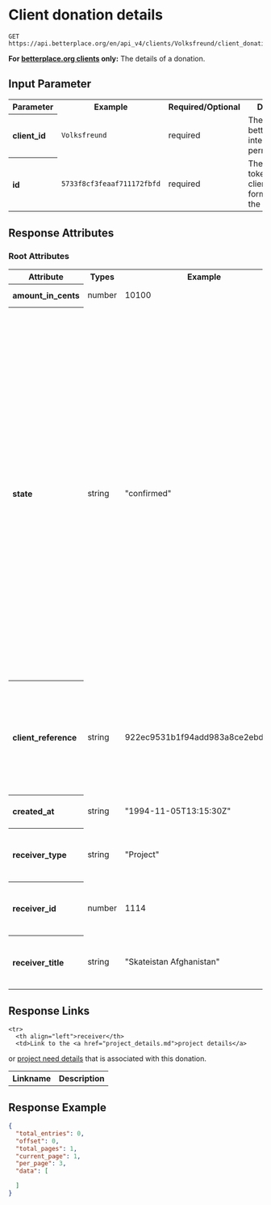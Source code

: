 
# Client donation details

```nginx
GET https://api.betterplace.org/en/api_v4/clients/Volksfreund/client_donations/5733f8cf3feaaf711172fbfd.json
```

**For [betterplace.org clients](../README.md#client-api) only:**
The details of a donation.


## Input Parameter

<table>
  <tr>
    <th>Parameter</th>
    <th>Example</th>
    <th>Required/Optional</th>
    <th>Description</th>
  </tr>
  <tr>
    <th align="left">client_id</th>
    <td><code>Volksfreund</code></td>
    <td>required</td>
    <td>The betterplace.org-internal client permalink</td>
  </tr>
  <tr>
    <th align="left">id</th>
    <td><code>5733f8cf3feaaf711172fbfd</code></td>
    <td>required</td>
    <td>The donation token that the client donation form passed to the callback url</td>
  </tr>
</table>

## Response Attributes

### Root Attributes

  <table>
    <tr>
      <th>Attribute</th>
      <th>Types</th>
      <th>Example</th>
      <th>Description</th>
    </tr>
    <tr>
      <th align="left">amount_in_cents</th>
      <td>number</td>
      <td>10100</td>
      <td>Donated amount in cents</td>
    </tr>
    <tr>
      <th align="left">state</th>
      <td>string</td>
      <td>"confirmed"</td>
      <td>Donations can be created, confirmed, revoked or invalid. These mean:
<ul>
  <li><b>created</b> - The donation has been started, but the payment has not been processed yet</li>
  <li><b>confirmed</b> - The donation has been made and the payment has been processed successfully</li>
  <li><b>invalid</b> - There was some problem with this donation and the payment process never completed</li>
  <li><b>revoked</b> - The donation was cancelled because the payment has been revoked</li>
</ul>
</td>
    </tr>
    <tr>
      <th align="left">client_reference</th>
      <td>string</td>
      <td>922ec9531b1f94add983a8ce2ebdc97b</td>
      <td>Client Donations can be identified via a custom client reference token. This reference should be url safe, e.g.
only consist of alphanumeric symbols like a SHA-1 Hash.
</td>
    </tr>
    <tr>
      <th align="left">created_at</th>
      <td>string</td>
      <td>"1994-11-05T13:15:30Z"</td>
      <td>DateTime (ISO8601 with Timezone)</td>
    </tr>
    <tr>
      <th align="left">receiver_type</th>
      <td>string</td>
      <td>"Project"</td>
      <td>Client donations may go to <code>Project</code>,
Project <code>Element</code>, <code>FundraisingEvent</code>.
</td>
    </tr>
    <tr>
      <th align="left">receiver_id</th>
      <td>number</td>
      <td>1114</td>
      <td>The id of the project, project element or fundraising event.</td>
    </tr>
    <tr>
      <th align="left">receiver_title</th>
      <td>string</td>
      <td>"Skateistan Afghanistan"</td>
      <td>The title of the project, project element or fundraising event.</td>
    </tr>
  </table>
</table>

## Response Links

<table>
  <tr>
    <th>Linkname</th>
    <th>Description</th>
  </tr>

    <tr>
      <th align="left">receiver</th>
      <td>Link to the <a href="project_details.md">project details</a>
or <a href="need_details.md">project need details</a>
that is associated with this donation.
</td>
    </tr>
</table>

## Response Example

```json
{
  "total_entries": 0,
  "offset": 0,
  "total_pages": 1,
  "current_page": 1,
  "per_page": 3,
  "data": [

  ]
}
```

